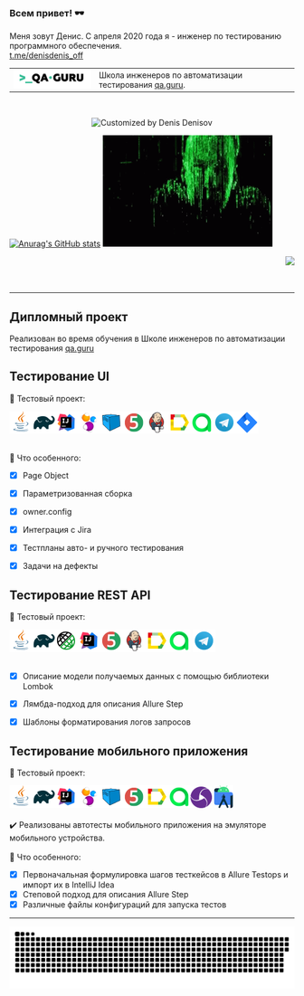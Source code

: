 ### Всем привет! :dark_sunglasses:
Меня зовут Денис. С апреля 2020 года я - инженер по тестированию программного обеспечения.</br>
<a target="_blank" href="https://t.me/denisdenis_off">t.me/denisdenis_off</a>

<table width="100%" border='0'>
       <tr><td width="30%" valign="bottom"><img src="/images/qa-guru80.png"></td><td valign="middle">Школа инженеров по автоматизации тестирования <a target="_blank" href="https://qa.guru">qa.guru</a>.</td></tr>
   </tr>
  </table>
  </br>
  
  <p align="center">
  <img title="Customized by Denis Denisov" src="https://readme-typing-svg.herokuapp.com?font=Press+Start+2P&size=25&color=18F77E&lines=Denis+Denisov;QA+Engineer">
</p>
  
  [![Anurag's GitHub stats](https://github-readme-stats.vercel.app/api?username=denisofflive)](https://github.com/denisofflive/github-readme-stats) <img width="300" height="197" title="I'm watching you!" src="images/matrix-neo.gif"> 

<p align="right">
<a href="https://komarev.com/ghpvc/?username=denisofflive&style=plastic&color=9152C0">
  <img src="https://komarev.com/ghpvc/?username=denisofflive&style=plastic&color=9152C0"/>
</a>
</p>

 
  
___

## Дипломный проект
Реализован во время обучения в Школе инженеров по автоматизации тестирования <a target="_blank" href="https://qa.guru">qa.guru</a>
## Тестирование UI
:link: Тестовый проект: 

![This is an image](/icons/Java.png)![This is an image](/icons/Gradle.png)![This is an image](/icons/Intelij_IDEA.png)![This is an image](/icons/Selenide.png)![This is an image](/icons/Selenoid.png)![This is an image](/icons/JUnit5.png)![This is an image](/icons/Jenkins.png)![This is an image](/icons/Allure_Report.png)![This is an image](/icons/AllureTestOps.png)![This is an image](/icons/Telegram.png)![This is an image](/icons/Jira.png)</br></br>

:triangular_flag_on_post: Что особенного:

- [x] Page Object
- [x] Параметризованная сборка
- [x] owner.config
- [x] Интеграция с Jira
- [x] Тестпланы авто- и ручного тестирования
- [x] Задачи на дефекты


## Тестирование REST API
:link: Тестовый проект:

![This is an image](/icons/Java.png)![This is an image](/icons/Gradle.png)![This is an image](/icons/Rest-Assured.png)![This is an image](/icons/Intelij_IDEA.png)![This is an image](/icons/JUnit5.png)![This is an image](/icons/Jenkins.png)![This is an image](/icons/Allure_Report.png)![This is an image](/icons/AllureTestOps.png) ![This is an image](/icons/Telegram.png)</br></br>


- [x] Описание модели получаемых данных с помощью библиотеки Lombok
- [x] Лямбда-подход для описания Allure Step
- [x] Шаблоны форматирования логов запросов


## Тестирование мобильного приложения
:link: Тестовый проект: 

![This is an image](/icons/Java.png)![This is an image](/icons/Gradle.png)![This is an image](/icons/Intelij_IDEA.png)![This is an image](/icons/Selenide.png)![This is an image](/icons/Selenoid.png)![This is an image](/icons/JUnit5.png)![This is an image](/icons/Allure_Report.png)![This is an image](/icons/AllureTestOps.png)![This is an image](/icons/appium.png) ![This is an image](/icons/androidstudio.png)</br></br>
:heavy_check_mark: Реализованы автотесты мобильного приложения на эмуляторе мобильного устройства.</br></br>
:triangular_flag_on_post: Что особенного:

- [x] Первоначальная формулировка шагов тесткейсов в Allure Testops и импорт их в IntelliJ Idea
- [x] Степовой подход для описания Allure Step
- [x] Различные файлы конфигураций для запуска тестов

</p>
<hr>
<p align="center">
  <img title="Customized by Denis Denisov" src="https://github.com/denisofflive/denisofflive/blob/main/images/github-contribution-grid-snake.svg" alt="snake">
</p>

